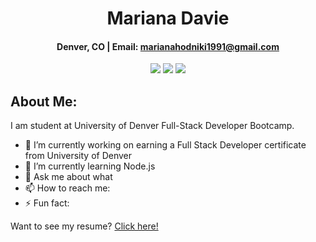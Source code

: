 <div align="center">
 
# **Mariana Davie** 

#### Denver, CO  | Email: marianahodniki1991@gmail.com
 
 <a href="" target="_blank" alt="Github Portfolio"><img src="https://img.shields.io/badge/-PORTFOLIO-181717?logo=GitHub"></a>
 <a href="" target="_blank" alt="LinkedIn"><img src="https://img.shields.io/badge/-LINKEDIN-0A66C2?logo=LinkedIn"></a>
 <a href="" target="_blank" alt="Gmail"><img src="https://img.shields.io/badge/-GMAIL-EA4335?logo=Gmail"></a>
 
 

</div>

## About Me:
  
  I am student at University of Denver Full-Stack Developer Bootcamp.

- 🔭 I’m currently working on earning a Full Stack Developer certificate from University of Denver
- 🌱 I’m currently learning Node.js
- 💬 Ask me about what 
- 📫 How to reach me: 
- ⚡ Fun fact: 

Want to see my resume? [Click here!]()